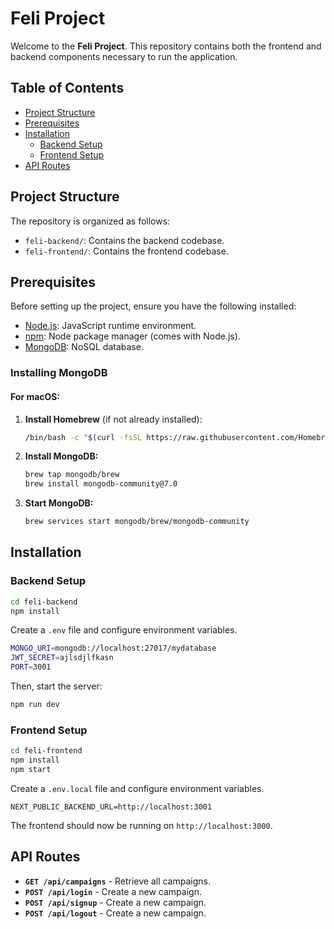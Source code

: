 # Feli Project

Welcome to the **Feli Project**. This repository contains both the frontend and backend components necessary to run the application.

## Table of Contents

- [Project Structure](#project-structure)
- [Prerequisites](#prerequisites)
- [Installation](#installation)
  - [Backend Setup](#backend-setup)
  - [Frontend Setup](#frontend-setup)
- [API Routes](#api-routes)

## Project Structure

The repository is organized as follows:

- `feli-backend/`: Contains the backend codebase.
- `feli-frontend/`: Contains the frontend codebase.

## Prerequisites

Before setting up the project, ensure you have the following installed:

- [Node.js](https://nodejs.org/): JavaScript runtime environment.
- [npm](https://www.npmjs.com/): Node package manager (comes with Node.js).
- [MongoDB](https://www.mongodb.com/): NoSQL database.

### Installing MongoDB


#### For macOS:

1. **Install Homebrew** (if not already installed):
   ```bash
   /bin/bash -c "$(curl -fsSL https://raw.githubusercontent.com/Homebrew/install/HEAD/install.sh)"
   ```
2. **Install MongoDB:**
   ```bash
   brew tap mongodb/brew
   brew install mongodb-community@7.0
   ```
3. **Start MongoDB:**
   ```bash
   brew services start mongodb/brew/mongodb-community
   ```

## Installation

### Backend Setup

```bash
cd feli-backend
npm install
```

Create a `.env` file and configure environment variables. 

```bash
MONGO_URI=mongodb://localhost:27017/mydatabase
JWT_SECRET=ajlsdjlfkasn
PORT=3001
```

Then, start the server:

```bash
npm run dev
```

### Frontend Setup

```bash
cd feli-frontend
npm install
npm start
```

Create a `.env.local` file and configure environment variables. 

```NEXT_PUBLIC_BACKEND_URL=http://localhost:3001```


The frontend should now be running on `http://localhost:3000`.

## API Routes

- **`GET /api/campaigns`** - Retrieve all campaigns.
- **`POST /api/login`** - Create a new campaign.
- **`POST /api/signup`** - Create a new campaign.
- **`POST /api/logout`** - Create a new campaign.